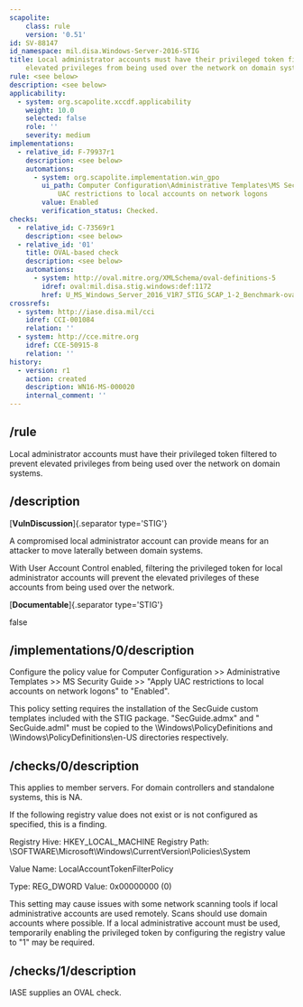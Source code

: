 ```yaml
---
scapolite:
    class: rule
    version: '0.51'
id: SV-88147
id_namespace: mil.disa.Windows-Server-2016-STIG
title: Local administrator accounts must have their privileged token filtered to prevent
    elevated privileges from being used over the network on domain systems.
rule: <see below>
description: <see below>
applicability:
  - system: org.scapolite.xccdf.applicability
    weight: 10.0
    selected: false
    role: ''
    severity: medium
implementations:
  - relative_id: F-79937r1
    description: <see below>
    automations:
      - system: org.scapolite.implementation.win_gpo
        ui_path: Computer Configuration\Administrative Templates\MS Security Guide\Apply
            UAC restrictions to local accounts on network logons
        value: Enabled
        verification_status: Checked.
checks:
  - relative_id: C-73569r1
    description: <see below>
  - relative_id: '01'
    title: OVAL-based check
    description: <see below>
    automations:
      - system: http://oval.mitre.org/XMLSchema/oval-definitions-5
        idref: oval:mil.disa.stig.windows:def:1172
        href: U_MS_Windows_Server_2016_V1R7_STIG_SCAP_1-2_Benchmark-oval.xml
crossrefs:
  - system: http://iase.disa.mil/cci
    idref: CCI-001084
    relation: ''
  - system: http://cce.mitre.org
    idref: CCE-50915-8
    relation: ''
history:
  - version: r1
    action: created
    description: WN16-MS-000020
    internal_comment: ''
---
```



## /rule

Local administrator accounts must have their privileged token filtered to prevent elevated privileges from being used over the network on domain systems.

## /description

[**VulnDiscussion**]{.separator type='STIG'}

A compromised local administrator account can provide means for an attacker to move laterally between domain systems.

With User Account Control enabled, filtering the privileged token for local administrator accounts will prevent the elevated privileges of these accounts from being used over the network.

[**Documentable**]{.separator type='STIG'}

false

## /implementations/0/description

Configure the policy value for Computer Configuration >> Administrative Templates >> MS Security Guide >> "Apply UAC restrictions to local accounts on network logons" to "Enabled".

This policy setting requires the installation of the SecGuide custom templates included with the STIG package. "SecGuide.admx" and " SecGuide.adml" must be copied to the \Windows\PolicyDefinitions and \Windows\PolicyDefinitions\en-US directories respectively.

## /checks/0/description

This applies to member servers. For domain controllers and standalone systems, this is NA.

If the following registry value does not exist or is not configured as specified, this is a finding.

Registry Hive:  HKEY_LOCAL_MACHINE
Registry Path:  \SOFTWARE\Microsoft\Windows\CurrentVersion\Policies\System

Value Name:  LocalAccountTokenFilterPolicy

Type:  REG_DWORD
Value: 0x00000000 (0)

This setting may cause issues with some network scanning tools if local administrative accounts are used remotely. Scans should use domain accounts where possible. If a local administrative account must be used, temporarily enabling the privileged token by configuring the registry value to "1" may be required.

## /checks/1/description

IASE supplies an OVAL check.
